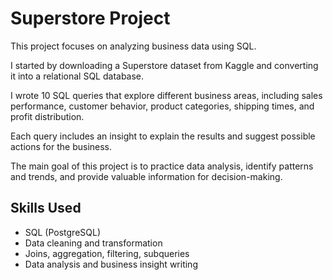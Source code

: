 # Superstore Project

This project focuses on analyzing business data using SQL.

I started by downloading a Superstore dataset from Kaggle and converting it into a relational SQL database.

I wrote 10 SQL queries that explore different business areas, including sales performance, customer behavior, product categories, shipping times, and profit distribution.

Each query includes an insight to explain the results and suggest possible actions for the business.

The main goal of this project is to practice data analysis, identify patterns and trends, and provide valuable information for decision-making.

## Skills Used

- SQL (PostgreSQL)
- Data cleaning and transformation
- Joins, aggregation, filtering, subqueries
- Data analysis and business insight writing
